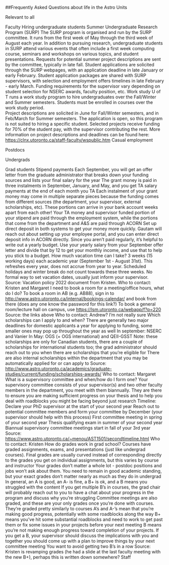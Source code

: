 ##Frequently Asked Questions about life in the Astro Units


Relevant to all 



Faculty 
Hiring undergraduate students
Summer Undergraduate Research Program (SURP)
The SURP program is organised and run by the SURP committee. It runs from the first week of May through the third week of August each year. In addition to pursuing research, undergraduate students in SURP attend various events that often include a first week computing course, seminars and workshops on various topics, and student presentations. 
Requests for potential summer project descriptions are sent by the committee, typically in late fall. 
Student applications are solicited through the SURP webpages, with an application deadline in late January or early February. Student application packages are shared with SURP supervisors, with selection and employment offers timelines in late February - early March. 
Funding requirements for the supervisor vary depending on student selection for NSERC awards, faculty position, etc. 
Work study
U of T runs a work study program to hire undergraduates over the Fall/Winter and Summer semesters. Students must be enrolled in courses over the work study period.  
Project descriptions are solicited in June for Fall/Winter semesters, and in Feb/March for Summer semesters. The application is open, so this program is not suited to hiring a specific student. 
Selected projects receive funding for 70% of the student pay, with the supervisor contributing the rest. 
More information on project descriptions and deadlines can be found here: https://clnx.utoronto.ca/staff-faculty/wspublic.htm
Casual employment

Postdocs

Undergrads

Grad students
Stipend payments
Each September, you will get an offer letter from the graduate administrator that breaks down your funding sources and lists your final salary for the year
The grant money is paid in three instalments in September, January, and May, and you get TA salary payments at the end of each month you TA
Each instalment of your grant money may come in multiple separate pieces because the funding comes from different sources (the department, your supervisor, external scholarships, etc). These portions can arrive in your bank account weeks apart from each other!
Your TA money and supervisor funded portion of your stipend are paid through the employment system, while the portions that come from the department and A&S are paid through ACORN
Set up direct deposit in both systems to get your money more quickly. Gautam will reach out about setting up your employee portal, and you can enter direct deposit info in ACORN directly. 
Since you aren’t paid regularly, it’s helpful to write out a yearly budget. Use your yearly salary from your September offer letter and divide that by 12 to get your monthly income, and use that to help you stick to a budget.
How much vacation time can I take?
3 weeks (15 working days) each academic year (September 1st - August 31st). This refreshes every year, does not accrue from year to year.
Scheduled holidays and winter break do not count towards these three weeks.
No formal way to set vacation dates, usually just inform your supervisor.
Source: Vacation policy 2022 document from Kristen.
Who to contact: Kristen and Margaret
I need to book a room for a meeting/office hours, what do I do?
To book a room in AB (e.g. AB88), sign in to http://www.astro.utoronto.ca/internal/bookings-calendar/ and book from there (does any one know the password for this link?)
To book a general room/lecture hall on campus, use https://lsm.utoronto.ca/webapp/f?p=220
Source: the links above
Who to contact: Andrew? I’m not really sure
Which scholarships can I apply to and when?
There are generally two major deadlines for domestic applicants a year for applying to funding, some smaller ones may pop up throughout the year as well
In september: NSERC and Vanier
In May: OGS (+ OGS international) and QEII-GSST
Note: these scholarships are only for Canadian students, there are a couple of scholarships for international students too; the grad administrator should reach out to you when there are scholarships that you’re eligible for
There are also internal scholarships within the department that you may be automatically applied for or can apply to
Source: http://www.astro.utoronto.ca/academics/graduate-studies/current/funding/scholarships-awards/
Who to contact: Margaret
What is a supervisory committee and when/how do I form one?
Your supervisory committee consists of your supervisor(s) and two other faculty members in the department, you meet with them biannually. They are there to ensure you are making sufficient progress on your thesis and to help you deal with roadblocks you might be facing beyond just research
Timeline:
Declare your PhD supervisor at the start of your second year
Reach out to potential committee members and form your committee by December (your supervisor should help with this process)
First committee meeting in spring of your second year 
Thesis qualifying exam in summer of your second year
Biannual supervisory committee meetings start in fall of your 3rd year
Source: https://www.astro.utoronto.ca/~menou/AST1501/secondtimeline.html
Who to contact: Kristen
How do grades work in grad school?
Courses have graded assignments, exams, and presentations (just like undergrad courses). Final grades are usually curved instead of corresponding directly to the grades you get on individual assignments, but this varies by course and instructor
Your grades don’t matter a whole lot - postdoc positions and jobs won’t ask about them. You need to remain in good academic standing, but your exact grades don’t matter nearly as much as they do in undergrad
In general, an A is good, an A- is fine, a B+ is ok, and a B means you struggled with the content
If you get multiple B’s in courses, the grad chair will probably reach out to you to have a chat about your progress in the program and discuss why you’re struggling
Committee meetings are also graded, and these are your only grades once you’re done with courses. They’re graded pretty similarly to courses
A’s and A-’s mean that you’re making good progress, potentially with some roadblocks along the way
B+ means you’ve hit some substantial roadblocks and need to work to get past them or fix some issues in your projects before your next meeting
B means you’re not making enough progress toward completion of your projects. If you get a B, your supervisor should discuss the implications with you and together you should come up with a plan to improve things by your next committee meeting
You want to avoid getting two B’s in a row 
Source: Kristen is revamping grades (he had a slide at the last faculty meeting with the new B+), perhaps this is written down somewhere? 
Staff 

 
 


